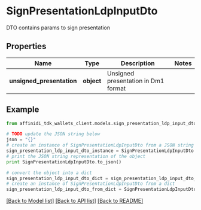 # SignPresentationLdpInputDto

DTO contains params to sign presentation

## Properties

| Name                      | Type       | Description                         | Notes |
| ------------------------- | ---------- | ----------------------------------- | ----- |
| **unsigned_presentation** | **object** | Unsigned presentation in Dm1 format |

## Example

```python
from affinidi_tdk_wallets_client.models.sign_presentation_ldp_input_dto import SignPresentationLdpInputDto

# TODO update the JSON string below
json = "{}"
# create an instance of SignPresentationLdpInputDto from a JSON string
sign_presentation_ldp_input_dto_instance = SignPresentationLdpInputDto.from_json(json)
# print the JSON string representation of the object
print SignPresentationLdpInputDto.to_json()

# convert the object into a dict
sign_presentation_ldp_input_dto_dict = sign_presentation_ldp_input_dto_instance.to_dict()
# create an instance of SignPresentationLdpInputDto from a dict
sign_presentation_ldp_input_dto_from_dict = SignPresentationLdpInputDto.from_dict(sign_presentation_ldp_input_dto_dict)
```

[[Back to Model list]](../README.md#documentation-for-models) [[Back to API list]](../README.md#documentation-for-api-endpoints) [[Back to README]](../README.md)
